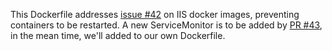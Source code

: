 This Dockerfile addresses [issue #42](https://github.com/Microsoft/iis-docker/issues/42) on IIS docker images, preventing containers to be restarted.
A new ServiceMonitor is to be added by [PR #43](https://github.com/Microsoft/iis-docker/pull/43), in the mean time, we'll added to our own Dockerfile.